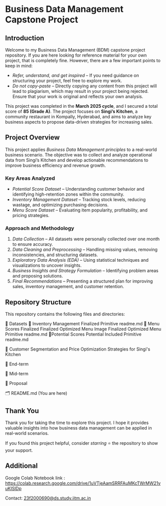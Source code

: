 # Business Data Management Capstone Project  

## Introduction  

Welcome to my Business Data Management (BDM) capstone project repository. If you are here looking for reference material for your own project, that is completely fine. However, there are a few important points to keep in mind:  

- *Refer, understand, and get inspired* – If you need guidance on structuring your project, feel free to explore my work.  
- *Do not copy-paste* – Directly copying any content from this project will lead to plagiarism, which may result in your project being rejected. Ensure that your work is original and reflects your own analysis.  

This project was completed in the **March 2025 cycle**, and I secured a total score of **85 (Grade A)**. The project focuses on **Singi’s Kitchen**, a community restaurant in Kompally, Hyderabad, and aims to analyze key business aspects to propose data-driven strategies for increasing sales.  

## Project Overview  

This project applies *Business Data Management principles* to a real-world business scenario. The objective was to collect and analyze operational data from Singi’s Kitchen and develop actionable recommendations to improve business efficiency and revenue growth.  

### Key Areas Analyzed  

- *Potential Score Dataset* – Understanding customer behavior and identifying high-retention zones within the community.
- *Inventory Management Dataset* – Tracking stock levels, reducing wastage, and optimizing purchasing decisions.  
- *Menu Score Dataset* – Evaluating item popularity, profitability, and pricing strategies.  

### Approach and Methodology  

1. *Data Collection* – All datasets were personally collected over one month to ensure accuracy.  
2. *Data Cleaning and Preprocessing* – Handling missing values, removing inconsistencies, and structuring datasets.  
3. *Exploratory Data Analysis (EDA)* – Using statistical techniques and visualizations to uncover insights.  
4. *Business Insights and Strategy Formulation* – Identifying problem areas and proposing solutions.  
5. *Final Recommendations* – Presenting a structured plan for improving sales, inventory management, and customer retention.  

## Repository Structure  

This repository contains the following files and directories:

📂 Datasets
  📂 Inventory Management
    Finalized
    Primitive
    readme.md
  📂 Menu Scores
    Finalized
    Finalized Optimized Menu Image
    Finalized Optimized Menu
    Primitive
    readme.md
  📂Potential Scores
    Potential Included
    Primitive
    readme.md

📄 Customer Segmentation and Price Optimization Strategies for Singi's Kitchen

📄 End-term

📄 Mid-term

📄 Proposal

🗂️ README.md (You are here)

## Thank You  

Thank you for taking the time to explore this project. I hope it provides valuable insights into how business data management can be applied in real-world scenarios.  

If you found this project helpful, consider *starring* ⭐ the repository to show your support.  

## Additional

Google Colab Notebook link : https://colab.research.google.com/drive/1uVTjeAamSRRFAuMKcTWrMW21vuKISlDp

Contact: 23f2000690@ds.study.iitm.ac.in
